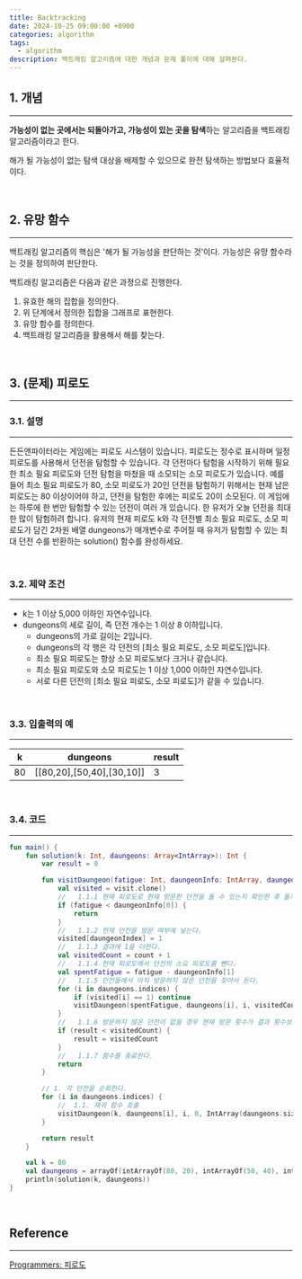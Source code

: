 ```yaml
---
title: Backtracking
date: 2024-10-25 09:00:00 +0900
categories: algorithm
tags:
  - algorithm
description: 백트래킹 알고리즘에 대한 개념과 문제 풀이에 대해 살펴본다.
---
```


## 1. 개념
---

**가능성이 없는 곳에서는 되돌아가고, 가능성이 있는 곳을 탐색**하는 알고리즘을 백트래킹 알고리즘이라고 한다.

해가 될 가능성이 없는 탐색 대상을 배제할 수 있으므로 완전 탐색하는 방법보다 효율적이다.

<br/>

## 2. 유망 함수
---

백트래킹 알고리즘의 핵심은 '해가 될 가능성을 판단하는 것'이다. 가능성은 유망 함수라는 것을 정의하여 판단한다.

백트래킹 알고리즘은 다음과 같은 과정으로 진행한다.

1. 유효한 해의 집합을 정의한다.
2. 위 단계에서 정의한 집합을 그래프로 표현한다.
3. 유망 함수를 정의한다.
4. 백트래킹 알고리즘을 활용해서 해를 찾는다.

<br/>

## 3. (문제) 피로도
---

### 3.1. 설명
---

든든앤파이터라는 게임에는 피로도 시스템이 있습니다. 피로도는 정수로 표시하며 일정 피로도를 사용해서 던전을 탐험할 수 있습니다. 각 던전마다 탐험을 시작하기 위해 필요한 최소 필요 피로도와 던전 탐험을 마쳤을 때 소모되는 소모 피로도가 있습니다. 예를 들어 최소 필요 피로도가 80, 소모 피로도가 20인 던전을 탐험하기 위해서는 현재 남은 피로도는 80 이상이어야 하고, 던전을 탐험한 후에는 피로도 20이 소모된다. 이 게임에는 하루에 한 번만 탐험할 수 있는 던전이 여러 개 있습니다. 한 유저가 오늘 던전을 최대한 많이 탐험하려 합니다. 유저의 현재 피로도 k와 각 던전별 최소 필요 피로도, 소모 피로도가 담긴 2차원 배열 dungeons가 매개변수로 주어질 때 유저가 탐험할 수 있는 최대 던전 수를 반환하는 solution() 함수를 완성하세요.

<br/>

### 3.2. 제약 조건
---

- k는 1 이상 5,000 이하인 자연수입니다.
- dungeons의 세로 길이, 즉 던전 개수는 1 이상 8 이하입니다.
    - dungeons의 가로 길이는 2입니다.
    - dungeons의 각 행은 각 던전의 [최소 필요 피로도, 소모 피로도]입니다.
    - 최소 필요 피로도는 항상 소모 피로도보다 크거나 같습니다.
    - 최소 필요 피로도와 소모 피로도는 1 이상 1,000 이하인 자연수입니다.
    - 서로 다른 던전의 [최소 필요 피로도, 소모 피로도]가 같을 수 있습니다.

<br/>

### 3.3. 입출력의 예
---

|k|dungeons|result|
|---|---|---|
|80|[[80,20],[50,40],[30,10]]|3|

<br/>

### 3.4. 코드
---

```kotlin
fun main() {
    fun solution(k: Int, daungeons: Array<IntArray>): Int {
        var result = 0

        fun visitDaungeon(fatigue: Int, daungeonInfo: IntArray, daungeonIndex: Int, count: Int, visit: IntArray) {
            val visited = visit.clone()
            //   1.1.1 현재 피로도로 현재 방문한 던전을 돌 수 있는지 확인한 후 돌지 못 할 경우 함수를 종료한다.
            if (fatigue < daungeonInfo[0]) {
                return
            }
            //   1.1.2 현재 던전을 방문 여부에 넣는다.
            visited[daungeonIndex] = 1
            //   1.1.3 결과에 1을 더한다.
            val visitedCount = count + 1
            //   1.1.4 현재 피로도에서 던전의 소요 피로도를 뺀다.
            val spentFatigue = fatigue - daungeonInfo[1]
            //   1.1.5 던전들에서 아직 방문하지 않은 던전을 찾아서 돈다.
            for (i in daungeons.indices) {
                if (visited[i] == 1) continue
                visitDaungeon(spentFatigue, daungeons[i], i, visitedCount, visited)
            }
            //   1.1.6 방문하지 않은 던전이 없을 경우 현재 방문 횟수가 결과 횟수보다 크면 결과 횟수를 변경한다.
            if (result < visitedCount) {
                result = visitedCount
            }
            //   1.1.7 함수를 종료한다.
            return
        }

        // 1. 각 던전을 순회한다.
        for (i in daungeons.indices) {
            //  1.1. 재귀 함수 호출
            visitDaungeon(k, daungeons[i], i, 0, IntArray(daungeons.size))
        }

        return result
    }

    val k = 80
    val daungeons = arrayOf(intArrayOf(80, 20), intArrayOf(50, 40), intArrayOf(30, 10))
    println(solution(k, daungeons))
}
```

<br/>

## Reference
---

[Programmers: 피로도](https://school.programmers.co.kr/learn/courses/30/lessons/87946?language=kotlin)